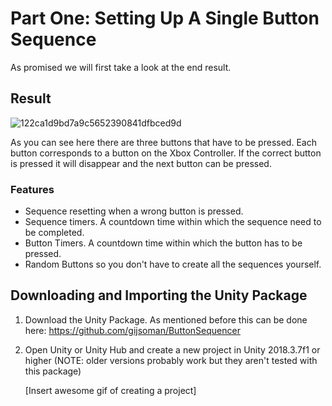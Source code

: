 # Part One: Setting Up A Single Button Sequence

As promised we will first take a look at the end result.

## Result

![122ca1d9bd7a9c5652390841dfbced9d](C:\Users\Gijsoman\Downloads\122ca1d9bd7a9c5652390841dfbced9d.gif)

As you can see here there are three buttons that have to be pressed. Each button corresponds to a button on the Xbox Controller. If the correct button is pressed it will disappear and the next button can be pressed. 

### Features

- Sequence resetting when a wrong button is pressed.
- Sequence timers. A countdown time within which the sequence need to be completed.
- Button Timers. A countdown time within which the button has to be pressed.
- Random Buttons so you don't have to create all the sequences yourself.



## Downloading and Importing the Unity Package

1. Download the Unity Package. As mentioned before this can be done here: https://github.com/gijsoman/ButtonSequencer

2. Open Unity or Unity Hub and create a new project in Unity 2018.3.7f1 or higher (NOTE: older versions probably work but they aren't tested with this package)

   [Insert awesome gif of creating a project]

   
